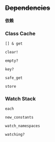 ## ~~Dependencies~~

**依赖**

### Class Cache

```
[] & get

clear!

empty?

key?

safe_get

store
```

### Watch Stack

```
each

new_constants

watch_namespaces

watching?
```
